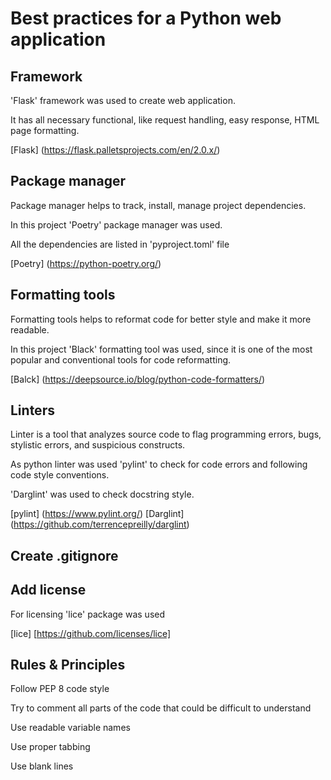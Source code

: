 # Best practices for a Python web application


## Framework
'Flask' framework was used to create web application.

It has all necessary functional, like request handling, easy response,
HTML page formatting.

[Flask] (https://flask.palletsprojects.com/en/2.0.x/)


## Package manager

Package manager helps to track, install, manage project dependencies.

In this project 'Poetry' package manager was used.

All the dependencies are listed in 'pyproject.toml' file

[Poetry] (https://python-poetry.org/)


## Formatting tools

Formatting tools helps to reformat code for better style and make it
more readable.

In this project 'Black' formatting tool was used, since it is one of
the most popular and conventional tools for code reformatting.

[Balck] (https://deepsource.io/blog/python-code-formatters/)


## Linters

Linter is a tool that analyzes source code to flag programming errors,
bugs, stylistic errors, and suspicious constructs.

As python linter was used 'pylint' to check for code errors
and following code style conventions.

'Darglint' was used to check docstring style.

[pylint] (https://www.pylint.org/)
[Darglint] (https://github.com/terrencepreilly/darglint)


## Create .gitignore


## Add license

For licensing 'lice' package was used

[lice] [https://github.com/licenses/lice]


## Rules & Principles

Follow PEP 8 code style

Try to comment all parts of the code that could be difficult to understand

Use readable variable names

Use proper tabbing

Use blank lines
